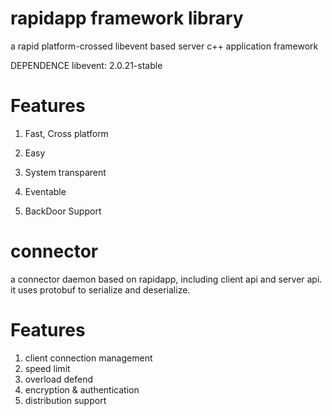 rapidapp framework library
========

a rapid platform-crossed libevent based server c++ application framework

DEPENDENCE
libevent: 2.0.21-stable

Features
========
1. Fast, Cross platform

2. Easy

3. System transparent

4. Eventable

5. BackDoor Support


connector
========
a connector daemon based on rapidapp, including client api and server api.
it uses protobuf to serialize and deserialize.

Features
========
1. client connection management
2. speed limit
3. overload defend
4. encryption & authentication
5. distribution support
